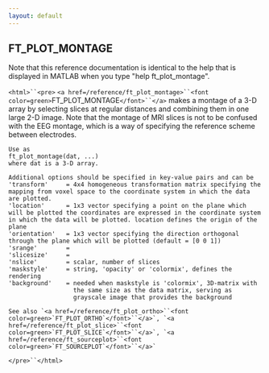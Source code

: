 ```yaml
---
layout: default
---
```


##  FT_PLOT_MONTAGE

Note that this reference documentation is identical to the help that is displayed in MATLAB when you type "help ft_plot_montage".

`<html>``<pre>`
    `<a href=/reference/ft_plot_montage>``<font color=green>`FT_PLOT_MONTAGE`</font>``</a>` makes a montage of a 3-D array by selecting slices at regular distances
    and combining them in one large 2-D image.  Note that the montage of MRI slices is not to
    be confused with the EEG montage, which is a way of specifying the reference scheme
    between electrodes.
 
    Use as
    ft_plot_montage(dat, ...)
    where dat is a 3-D array.
    
    Additional options should be specified in key-value pairs and can be
    'transform'     = 4x4 homogeneous transformation matrix specifying the mapping from voxel space to the coordinate system in which the data are plotted.
    'location'      = 1x3 vector specifying a point on the plane which will be plotted the coordinates are expressed in the coordinate system in which the data will be plotted. location defines the origin of the plane
    'orientation'   = 1x3 vector specifying the direction orthogonal through the plane which will be plotted (default = [0 0 1])
    'srange'        = 
    'slicesize'     = 
    'nslice'        = scalar, number of slices
    'maskstyle'     = string, 'opacity' or 'colormix', defines the rendering
    'background'    = needed when maskstyle is 'colormix', 3D-matrix with
                      the same size as the data matrix, serving as
                      grayscale image that provides the background
    
    See also `<a href=/reference/ft_plot_ortho>``<font color=green>`FT_PLOT_ORTHO`</font>``</a>`, `<a href=/reference/ft_plot_slice>``<font color=green>`FT_PLOT_SLICE`</font>``</a>`, `<a href=/reference/ft_sourceplot>``<font color=green>`FT_SOURCEPLOT`</font>``</a>`
`</pre>``</html>`

